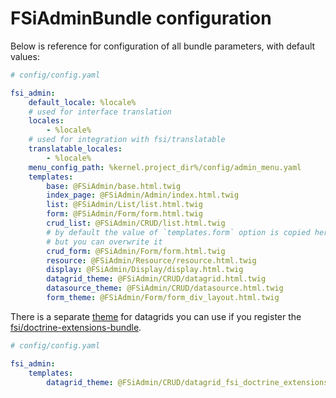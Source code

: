 # FSiAdminBundle configuration

Below is reference for configuration of all bundle parameters, with default values:

```yaml
# config/config.yaml

fsi_admin:
    default_locale: %locale%
    # used for interface translation
    locales:
        - %locale%
    # used for integration with fsi/translatable
    translatable_locales:
        - %locale%
    menu_config_path: %kernel.project_dir%/config/admin_menu.yaml
    templates:
        base: @FSiAdmin/base.html.twig
        index_page: @FSiAdmin/Admin/index.html.twig
        list: @FSiAdmin/List/list.html.twig
        form: @FSiAdmin/Form/form.html.twig
        crud_list: @FSiAdmin/CRUD/list.html.twig
        # by default the value of `templates.form` option is copied here,
        # but you can overwrite it
        crud_form: @FSiAdmin/Form/form.html.twig
        resource: @FSiAdmin/Resource/resource.html.twig
        display: @FSiAdmin/Display/display.html.twig
        datagrid_theme: @FSiAdmin/CRUD/datagrid.html.twig
        datasource_theme: @FSiAdmin/CRUD/datasource.html.twig
        form_theme: @FSiAdmin/Form/form_div_layout.html.twig
```

There is a separate [theme](../views/CRUD/datagrid_fsi_doctrine_extensions.html.twig) for datagrids you can use if
you register the [fsi/doctrine-extensions-bundle](https://github.com/fsi-open/doctrine-extensions-bundle).

```yaml
# config/config.yaml

fsi_admin:
    templates:
        datagrid_theme: @FSiAdmin/CRUD/datagrid_fsi_doctrine_extensions.html.twig
```
